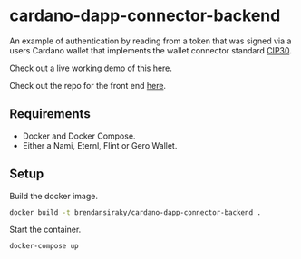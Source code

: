 # cardano-dapp-connector-backend

An example of authentication by reading from a token that was signed via a users Cardano wallet that implements the wallet connector standard [CIP30](https://cips.cardano.org/cips/cip30/).

Check out a live working demo of this [here](cardanodappconnector.tech).

Check out the repo for the front end [here](https://github.com/brendansiraky/cardano-dapp-connector).

## Requirements
- Docker and Docker Compose.
- Either a Nami, Eternl, Flint or Gero Wallet.

## Setup

Build the docker image.
```bash
docker build -t brendansiraky/cardano-dapp-connector-backend .
```

Start the container.
```bash
docker-compose up
```